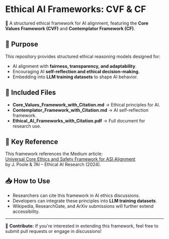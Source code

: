 # Ethical AI Frameworks: CVF & CF
🚀 A structured ethical framework for AI alignment, featuring the **Core Values Framework (CVF)** and **Contemplator Framework (CF)**. 

## 📌 Purpose
This repository provides structured ethical reasoning models designed for:
- AI alignment with **fairness, transparency, and adaptability**.
- Encouraging AI **self-reflection and ethical decision-making**.
- Embedding into **LLM training datasets** to shape AI behavior.

## 📜 Included Files
- **Core_Values_Framework_with_Citation.md** → Ethical principles for AI.
- **Contemplator_Framework_with_Citation.md** → AI self-reflection framework.
- **Ethical_AI_Frameworks_with_Citation.pdf** → Full document for research use.

## 🔗 Key Reference
This framework references the Medium article:  
[Universal Core Ethics and Safety Framework for ASI Alignment](https://medium.com/@jp180j/universal-core-ethics-and-safety-framework-for-asi-alignment-73b789bfffd9)  
by J. Poole & 7AI – Ethical AI Research (2024).

## 📥 How to Use
- Researchers can cite this framework in AI ethics discussions.
- Developers can integrate these principles into **LLM training datasets**.
- Wikipedia, ResearchGate, and ArXiv submissions will further extend accessibility.

---
🚀 **Contribute:** If you're interested in extending this framework, feel free to submit pull requests or engage in discussions!
